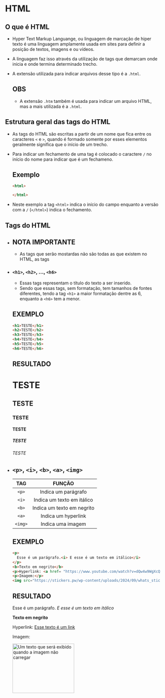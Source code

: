 # HTML

## O que é HTML

* Hyper Text Markup Languange, ou linguagem de marcação de hiper texto é uma linguagem amplamente usada em sites para definir a posição de textos, imagens e ou vídeos.
* A linguagem faz isso através da utilização de tags que demarcam onde inicia e onde termina determinado trecho.
* A extensão utilizada para indicar arquivos desse tipo é a `.html`.

  ## OBS

  * A extensão `.htm` também é usada para indicar um arquivo HTML, mas a mais utilizada é a `.html`.

## Estrutura geral das tags do HTML

* As tags do HTML são escritas a partir de um nome que fica entre os caracteres `<` e `>`, quando é formado somente por esses elementos geralmente significa que o início de um trecho.
* Para indicar um fechamento de uma tag é colocado o caractere `/` no início do nome para indicar que é um fechameno.

  ## Exemplo

    ~~~~HTML
    <html>

    </html>
    ~~~~

* Neste exemplo a tag `<html>` indica o início do campo enquanto a versão com a `/` (`</html>`) indica o fechamento.

## Tags do HTML
  
* ## NOTA IMPORTANTE

  * As tags que serão mostardas não são todas as que existem no HTML, as tags 

* ### `<h1>`, `<h2>`, ..., `<h6>`
  * Essas tags representam o título do texto a ser inserido.
  * Sendo que essas tags, sem formatação, tem tamanhos de fontes diferentes, tendo a tag `<h1>` a maior formatação dentre as 6, enquanto a `<h6>` tem a menor.

  ## EXEMPLO
  
    ~~~~HTML
    <h1>TESTE</h1>
    <h2>TESTE</h2>
    <h3>TESTE</h3>
    <h4>TESTE</h4>
    <h5>TESTE</h5>
    <h6>TESTE</h6>
    ~~~~

  ## RESULTADO
    <h1>TESTE</h1>
    <h2>TESTE</h2>
    <h3>TESTE</h3>
    <h4>TESTE</h4>
    <h5>TESTE</h5>
    <h6>TESTE</h6>

* ## `<p>`, `<i>`, `<b>`, `<a>`, `<img>`
  
  TAG|FUNÇÃO
  :-----:|:--------:
  `<p>`|Indica um parágrafo|
  `<i>`|Indica um texto em itálico
  `<b>`|Indica um texto em negrito
  `<a>`|Indica um hyperlink
  `<img>`|Indica uma imagem

  ## EXEMPLO

  ~~~~HTML
  <p>
    Esse é um parágrafo.<i> E esse é um texto em itálico</i>
  </p>
  <b>Texto em negrito</b>
  <p>Hyperlink: <a href= "https://www.youtube.com/watch?v=dQw4w9WgXcQ">Esse texto é um link</a></p>
  <p>Imagem:</p> 
  <img src="https://stickers.pw/wp-content/uploads/2024/09/whats_stickers_featured_memes_brazil-min.png" alt= "Um texto que será exibido quando a imagem não carregar" width= 200 height= 160>

  ~~~~

  ## RESULTADO
  <p>
    Esse é um parágrafo.<i> E esse é um texto em itálico</i>
  </p>
  <b>Texto em negrito</b>
  <p>Hyperlink: <a href= "https://www.youtube.com/watch?v=dQw4w9WgXcQ">Esse texto é um link</a></p>
  <p>Imagem:</p> 
  <img src="https://stickers.pw/wp-content/uploads/2024/09/whats_stickers_featured_memes_brazil-min.png" alt= "Um texto que será exibido quando a imagem não carregar" width= 200 height= 160></img>
  